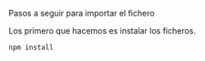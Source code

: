 Pasos a seguir para importar el fichero

Los primero que hacemos es instalar los ficheros.

```bash
npm install
```